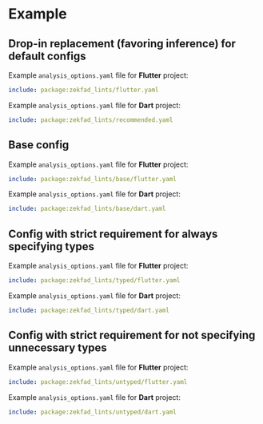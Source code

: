 # Example


## Drop-in replacement (**favoring inference**) for default configs

Example `analysis_options.yaml` file for **Flutter** project:

```yaml
include: package:zekfad_lints/flutter.yaml
```

Example `analysis_options.yaml` file for **Dart** project:

```yaml
include: package:zekfad_lints/recommended.yaml
```

## Base config

Example `analysis_options.yaml` file for **Flutter** project:

```yaml
include: package:zekfad_lints/base/flutter.yaml
```

Example `analysis_options.yaml` file for **Dart** project:

```yaml
include: package:zekfad_lints/base/dart.yaml
```

## Config with strict requirement for **always specifying types**

Example `analysis_options.yaml` file for **Flutter** project:

```yaml
include: package:zekfad_lints/typed/flutter.yaml
```

Example `analysis_options.yaml` file for **Dart** project:

```yaml
include: package:zekfad_lints/typed/dart.yaml
```

## Config with strict requirement for **not specifying unnecessary types**

Example `analysis_options.yaml` file for **Flutter** project:

```yaml
include: package:zekfad_lints/untyped/flutter.yaml
```

Example `analysis_options.yaml` file for **Dart** project:

```yaml
include: package:zekfad_lints/untyped/dart.yaml
```
